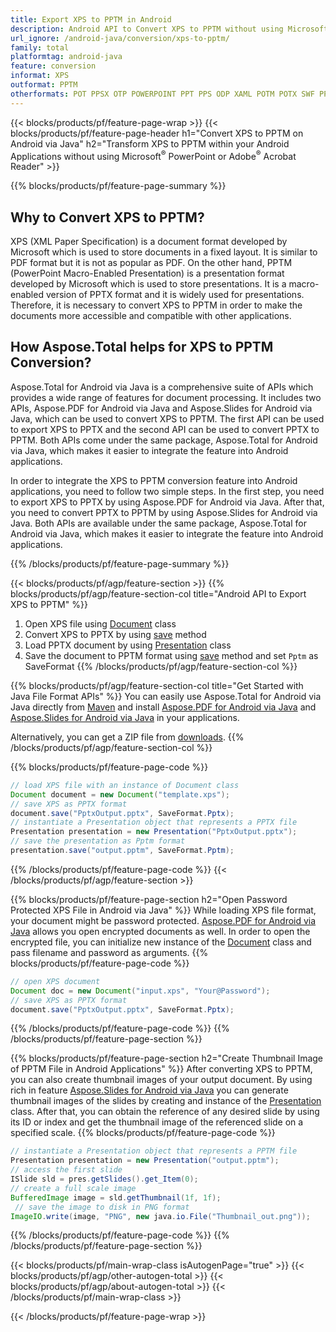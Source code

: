 ```yaml
---
title: Export XPS to PPTM in Android 
description: Android API to Convert XPS to PPTM without using Microsoft Word
url_ignore: /android-java/conversion/xps-to-pptm/
family: total
platformtag: android-java
feature: conversion
informat: XPS
outformat: PPTM
otherformats: POT PPSX OTP POWERPOINT PPT PPS ODP XAML POTM POTX SWF PPSM
---
```

{{< blocks/products/pf/feature-page-wrap >}}
{{< blocks/products/pf/feature-page-header h1="Convert XPS to PPTM on Android via Java" h2="Transform XPS to PPTM within your Android Applications without using Microsoft<sup>&reg;</sup> PowerPoint or Adobe<sup>&reg;</sup> Acrobat Reader" >}}

{{% blocks/products/pf/feature-page-summary %}}


<h2>Why to Convert XPS to PPTM?</h2>

XPS (XML Paper Specification) is a document format developed by Microsoft which is used to store documents in a fixed layout. It is similar to PDF format but it is not as popular as PDF. On the other hand, PPTM (PowerPoint Macro-Enabled Presentation) is a presentation format developed by Microsoft which is used to store presentations. It is a macro-enabled version of PPTX format and it is widely used for presentations. Therefore, it is necessary to convert XPS to PPTM in order to make the documents more accessible and compatible with other applications.

<h2>How Aspose.Total helps for XPS to PPTM Conversion?</h2>

Aspose.Total for Android via Java is a comprehensive suite of APIs which provides a wide range of features for document processing. It includes two APIs, Aspose.PDF for Android via Java and Aspose.Slides for Android via Java, which can be used to convert XPS to PPTM. The first API can be used to export XPS to PPTX and the second API can be used to convert PPTX to PPTM. Both APIs come under the same package, Aspose.Total for Android via Java, which makes it easier to integrate the feature into Android applications. 

In order to integrate the XPS to PPTM conversion feature into Android applications, you need to follow two simple steps. In the first step, you need to export XPS to PPTX by using Aspose.PDF for Android via Java. After that, you need to convert PPTX to PPTM by using Aspose.Slides for Android via Java. Both APIs are available under the same package, Aspose.Total for Android via Java, which makes it easier to integrate the feature into Android applications.

{{% /blocks/products/pf/feature-page-summary  %}}

{{< blocks/products/pf/agp/feature-section >}}
{{% blocks/products/pf/agp/feature-section-col title="Android API to Export XPS to PPTM" %}}
1. Open XPS file using [Document](https://reference.aspose.com/pdf/java/com.aspose.pdf/Document) class
2. Convert XPS to PPTX by using [save](https://reference.aspose.com/pdf/java/com.aspose.pdf/Document#save-java.lang.String-int-) method
3. Load PPTX document by using [Presentation](https://reference.aspose.com/slides/java/com.aspose.slides/Presentation) class 
4. Save the document to PPTM format using [save](https://reference.aspose.com/slides/java/com.aspose.slides/Presentation#save-java.lang.String-int-) method and set `Pptm` as SaveFormat
{{% /blocks/products/pf/agp/feature-section-col %}}

{{% blocks/products/pf/agp/feature-section-col title="Get Started with Java File Format APIs" %}}
You can easily use Aspose.Total for Android via Java directly from [Maven](https://releases.aspose.com/total/java/) and install [Aspose.PDF for Android via Java](https://docs.aspose.com/pdf/androidjava/installation/) and [Aspose.Slides for Android via Java](https://docs.aspose.com/slides/androidjava/install-aspose-slides-for-android-via-java/) in your applications.

Alternatively, you can get a ZIP file from [downloads](https://releases.aspose.com/total/androidjava).
{{% /blocks/products/pf/agp/feature-section-col %}}

{{% blocks/products/pf/feature-page-code %}}
```java
// load XPS file with an instance of Document class
Document document = new Document("template.xps");
// save XPS as PPTX format 
document.save("PptxOutput.pptx", SaveFormat.Pptx); 
// instantiate a Presentation object that represents a PPTX file
Presentation presentation = new Presentation("PptxOutput.pptx");
// save the presentation as Pptm format
presentation.save("output.pptm", SaveFormat.Pptm);   
```
{{% /blocks/products/pf/feature-page-code %}}
{{< /blocks/products/pf/agp/feature-section >}}

{{% blocks/products/pf/feature-page-section  h2="Open Password Protected XPS File in Android via Java" %}}
While loading XPS file format, your document might be password protected. [Aspose.PDF for Android via Java](https://products.aspose.com/pdf/android-java/) allows you open encrypted documents as well. In order to open the encrypted file, you can initialize new instance of the  [Document](https://reference.aspose.com/pdf/java/com.aspose.pdf/Document#Document-java.lang.String-java.lang.String-) class and pass filename and password as arguments. 
{{% blocks/products/pf/feature-page-code %}}
```java
// open XPS document
Document doc = new Document("input.xps", "Your@Password");
// save XPS as PPTX format 
document.save("PptxOutput.pptx", SaveFormat.Pptx); 

```
{{% /blocks/products/pf/feature-page-code  %}}
{{% /blocks/products/pf/feature-page-section %}}

{{% blocks/products/pf/feature-page-section  h2="Create Thumbnail Image of PPTM File in Android Applications" %}}
After converting XPS to PPTM, you can also create thumbnail images of your output document. By using rich in feature [Aspose.Slides for Android via Java](https://products.aspose.com/slides/android-java/) you can generate thumbnail images of the slides by creating and instance of the [Presentation](https://reference.aspose.com/slides/java/com.aspose.slides/Presentation) class. After that, you can obtain the reference of any desired slide by using its ID or index and get the thumbnail image of the referenced slide on a specified scale.
{{% blocks/products/pf/feature-page-code %}}
```java
// instantiate a Presentation object that represents a PPTM file
Presentation presentation = new Presentation("output.pptm");
// access the first slide
ISlide sld = pres.getSlides().get_Item(0);
// create a full scale image
BufferedImage image = sld.getThumbnail(1f, 1f);
 // save the image to disk in PNG format
ImageIO.write(image, "PNG", new java.io.File("Thumbnail_out.png"));
```
{{% /blocks/products/pf/feature-page-code  %}}
{{% /blocks/products/pf/feature-page-section %}}

{{< blocks/products/pf/main-wrap-class isAutogenPage="true" >}}
{{< blocks/products/pf/agp/other-autogen-total >}}
{{< blocks/products/pf/agp/about-autogen-total >}}
{{< /blocks/products/pf/main-wrap-class >}}

{{< /blocks/products/pf/feature-page-wrap >}}